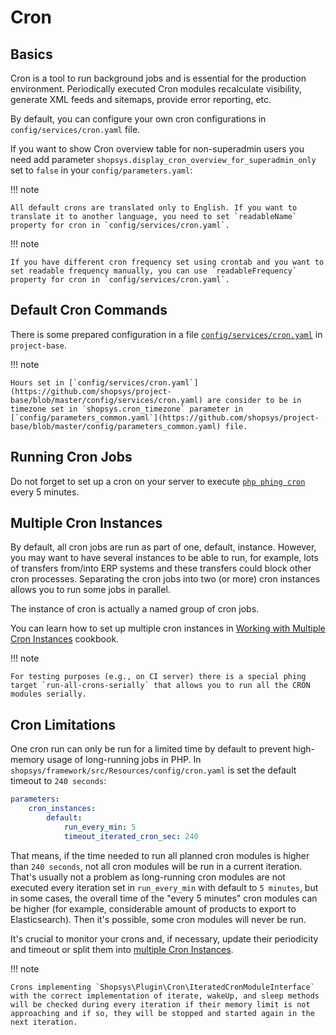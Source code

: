# Cron

## Basics

Cron is a tool to run background jobs and is essential for the production environment.
Periodically executed Cron modules recalculate visibility, generate XML feeds and sitemaps, provide error reporting, etc.

By default, you can configure your own cron configurations in `config/services/cron.yaml` file.

If you want to show Cron overview table for non-superadmin users you need add parameter `shopsys.display_cron_overview_for_superadmin_only` set to `false` in your `config/parameters.yaml`:

!!! note

    All default crons are translated only to English. If you want to translate it to another language, you need to set `readableName` property for cron in `config/services/cron.yaml`.

!!! note

    If you have different cron frequency set using crontab and you want to set readable frequency manually, you can use `readableFrequency` property for cron in `config/services/cron.yaml`.

## Default Cron Commands

There is some prepared configuration in a file [`config/services/cron.yaml`](https://github.com/shopsys/project-base/blob/master/config/services/cron.yaml) in `project-base`.

!!! note

    Hours set in [`config/services/cron.yaml`](https://github.com/shopsys/project-base/blob/master/config/services/cron.yaml) are consider to be in timezone set in `shopsys.cron_timezone` parameter in [`config/parameters_common.yaml`](https://github.com/shopsys/project-base/blob/master/config/parameters_common.yaml) file.

## Running Cron Jobs

Do not forget to set up a cron on your server to execute [`php phing cron`](../introduction/console-commands-for-application-management-phing-targets.md#cron) every 5 minutes.

## Multiple Cron Instances

By default, all cron jobs are run as part of one, default, instance.
However, you may want to have several instances to be able to run, for example, lots of transfers from/into ERP systems and these transfers could block other cron processes.
Separating the cron jobs into two (or more) cron instances allows you to run some jobs in parallel.

The instance of cron is actually a named group of cron jobs.

You can learn how to set up multiple cron instances in [Working with Multiple Cron Instances](../cookbook/working-with-multiple-cron-instances.md) cookbook.

!!! note

    For testing purposes (e.g., on CI server) there is a special phing target `run-all-crons-serially` that allows you to run all the CRON modules serially.

## Cron Limitations

One cron run can only be run for a limited time by default to prevent high-memory usage of long-running jobs in PHP.
In `shopsys/framework/src/Resources/config/cron.yaml` is set the default timeout to `240 seconds`:

```yaml
parameters:
    cron_instances:
        default:
            run_every_min: 5
            timeout_iterated_cron_sec: 240
```

That means, if the time needed to run all planned cron modules is higher than `240 seconds`, not all cron modules will be run in a current iteration.
That's usually not a problem as long-running cron modules are not executed every iteration set in `run_every_min` with default to `5 minutes`,
but in some cases, the overall time of the "every 5 minutes" cron modules can be higher (for example, considerable amount of products to export to Elasticsearch).
Then it's possible, some cron modules will never be run.

It's crucial to monitor your crons and, if necessary, update their periodicity and timeout or split them into [multiple Cron Instances](#multiple-cron-instances).

!!! note

    Crons implementing `Shopsys\Plugin\Cron\IteratedCronModuleInterface` with the correct implementation of iterate, wakeUp, and sleep methods will be checked during every iteration if their memory limit is not approaching and if so, they will be stopped and started again in the next iteration.
